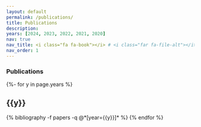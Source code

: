 ```yaml
---
layout: default
permalink: /publications/
title: Publications
description:
years: [2024, 2023, 2022, 2021, 2020]
nav: true
nav_title: <i class="fa fa-book"></i> # <i class="far fa-file-alt"></i>
nav_order: 1
---
```

### Publications
<!-- _pages/publications.md -->
<div class="publications">

{%- for y in page.years %}
  <h2 class="year">{{y}}</h2>
  {% bibliography -f papers -q @*[year={{y}}]* %}
{% endfor %}

</div>
